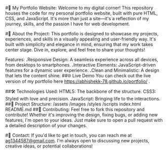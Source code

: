 #🌟 My Portfolio Website:
Welcome to my digital corner! This repository houses the code for my personal portfolio website, built with pure HTML, CSS, and JavaScript. It's more than just a site—it's a reflection of my journey, skills, and the passion I have for web development.

#🚀 About the Project:
This portfolio is designed to showcase my projects, experiences, and skills in a visually appealing and user-friendly way. It's built with simplicity and elegance in mind, ensuring that my work takes center stage. Dive in, explore, and feel free to share your thoughts!

Features:
<b>.</b>Responsive Design: A seamless experience across all devices, from desktops to smartphones.
<b>.</b>Interactive Elements: JavaScript-driven features for a dynamic user experience.
<b>.</b>Clean and Minimalistic: A design that lets the content shine.
##🌐 Live Demo
You can check out the live version of my portfolio here https://abhishekk-78.github.io/portfolio/ .

##🛠️ Technologies Used:
HTML5: The backbone of the structure.
CSS3: Styled with love and precision.
JavaScript: Bringing life to the interactions.
##📂 Project Structure:
/assets
    /images
    /styles
    /scripts
index.html
README.md
##🤝 Contributing:
Feel free to fork this repository and contribute! Whether it's improving the design, fixing bugs, or adding new features, I'm open to your ideas. Just make sure to open a pull request with a detailed description of your changes.

#📧 Contact:
If you'd like to get in touch, you can reach me at ag1344587@gmail.com. I'm always open to discussing new projects, creative ideas, or potential collaborations!

